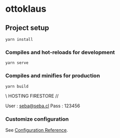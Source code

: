 # ottoklaus

## Project setup
```
yarn install
```

### Compiles and hot-reloads for development
```
yarn serve
```

### Compiles and minifies for production
```
yarn build
```

\\ HOSTING FIRESTORE //


User : seba@seba.cl
Pass : 123456

### Customize configuration
See [Configuration Reference](https://cli.vuejs.org/config/).
